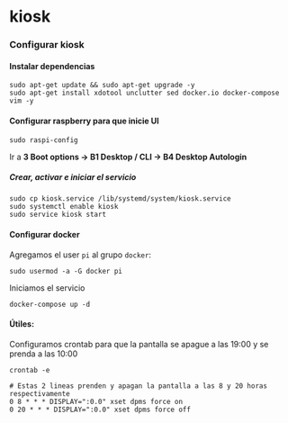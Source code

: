 # kiosk

### Configurar kiosk

#### Instalar dependencias

```
sudo apt-get update && sudo apt-get upgrade -y
sudo apt-get install xdotool unclutter sed docker.io docker-compose vim -y
```

#### Configurar raspberry para que inicie UI

```
sudo raspi-config
```

Ir a **3 Boot options -> B1 Desktop / CLI -> B4 Desktop Autologin**

##### Crear, activar e iniciar el servicio

```
sudo cp kiosk.service /lib/systemd/system/kiosk.service
sudo systemctl enable kiosk
sudo service kiosk start

```

#### Configurar docker

Agregamos el user `pi` al grupo `docker`:

```
sudo usermod -a -G docker pi
```

Iniciamos el servicio

```
docker-compose up -d 
```

#### Útiles:
Configuramos crontab para que la pantalla se apague a las 19:00 y se prenda a las 10:00

```
crontab -e
```
```
# Estas 2 lineas prenden y apagan la pantalla a las 8 y 20 horas respectivamente
0 8 * * * DISPLAY=":0.0" xset dpms force on
0 20 * * * DISPLAY=":0.0" xset dpms force off
```
